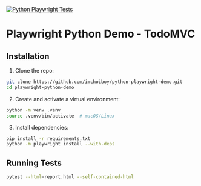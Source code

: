 [![Python Playwright Tests](https://github.com/imchoiboy/python-playwright-demo/actions/workflows/tests.yml/badge.svg?branch=main)](https://github.com/matthewchoi66/playwrightPythonDemo/actions/workflows/tests.yml)

# Playwright Python Demo - TodoMVC

## Installation

1. Clone the repo:
```bash
git clone https://github.com/imchoiboy/python-playwright-demo.git
cd playwright-python-demo
```
2. Create and activate a virtual environment:
```bash
python -m venv .venv
source .venv/bin/activate  # macOS/Linux
```
3. Install dependencies:
```bash
pip install -r requirements.txt
python -m playwright install --with-deps
```

## Running Tests
```bash
pytest --html=report.html --self-contained-html
```
